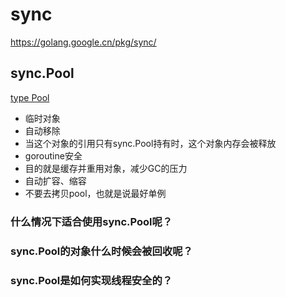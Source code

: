 # sync
https://golang.google.cn/pkg/sync/


## sync.Pool

[type Pool](https://golang.google.cn/pkg/sync/#Pool)

- 临时对象
- 自动移除
- 当这个对象的引用只有sync.Pool持有时，这个对象内存会被释放
- goroutine安全
- 目的就是缓存并重用对象，减少GC的压力
- 自动扩容、缩容
- 不要去拷贝pool，也就是说最好单例

### 什么情况下适合使用sync.Pool呢？
### sync.Pool的对象什么时候会被回收呢？
### sync.Pool是如何实现线程安全的？
